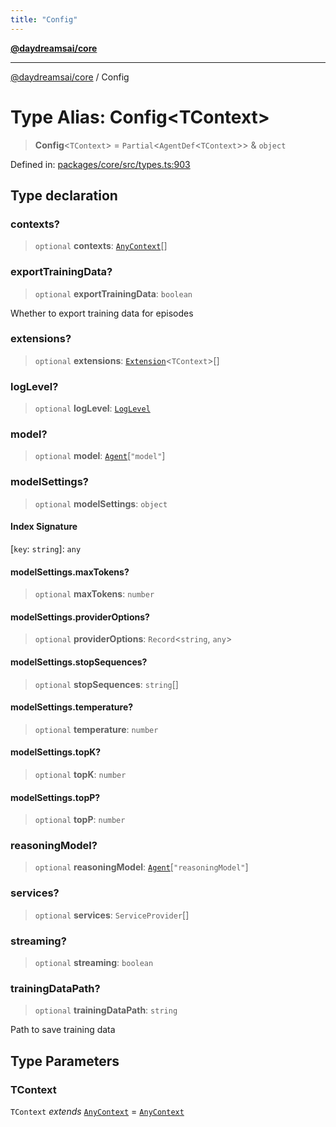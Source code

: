 ```yaml
---
title: "Config"
---
```


[**@daydreamsai/core**](./api-reference.md)

***

[@daydreamsai/core](./api-reference.md) / Config

# Type Alias: Config\<TContext\>

> **Config**\<`TContext`\> = `Partial`\<`AgentDef`\<`TContext`\>\> & `object`

Defined in: [packages/core/src/types.ts:903](https://github.com/dojoengine/daydreams/blob/877d54c3d7a1ffa2e1fe799ae3402216c969af05/packages/core/src/types.ts#L903)

## Type declaration

### contexts?

> `optional` **contexts**: [`AnyContext`](./AnyContext.md)[]

### exportTrainingData?

> `optional` **exportTrainingData**: `boolean`

Whether to export training data for episodes

### extensions?

> `optional` **extensions**: [`Extension`](./Extension.md)\<`TContext`\>[]

### logLevel?

> `optional` **logLevel**: [`LogLevel`](./LogLevel.md)

### model?

> `optional` **model**: [`Agent`](./Agent.md)\[`"model"`\]

### modelSettings?

> `optional` **modelSettings**: `object`

#### Index Signature

\[`key`: `string`\]: `any`

#### modelSettings.maxTokens?

> `optional` **maxTokens**: `number`

#### modelSettings.providerOptions?

> `optional` **providerOptions**: `Record`\<`string`, `any`\>

#### modelSettings.stopSequences?

> `optional` **stopSequences**: `string`[]

#### modelSettings.temperature?

> `optional` **temperature**: `number`

#### modelSettings.topK?

> `optional` **topK**: `number`

#### modelSettings.topP?

> `optional` **topP**: `number`

### reasoningModel?

> `optional` **reasoningModel**: [`Agent`](./Agent.md)\[`"reasoningModel"`\]

### services?

> `optional` **services**: `ServiceProvider`[]

### streaming?

> `optional` **streaming**: `boolean`

### trainingDataPath?

> `optional` **trainingDataPath**: `string`

Path to save training data

## Type Parameters

### TContext

`TContext` *extends* [`AnyContext`](./AnyContext.md) = [`AnyContext`](./AnyContext.md)
